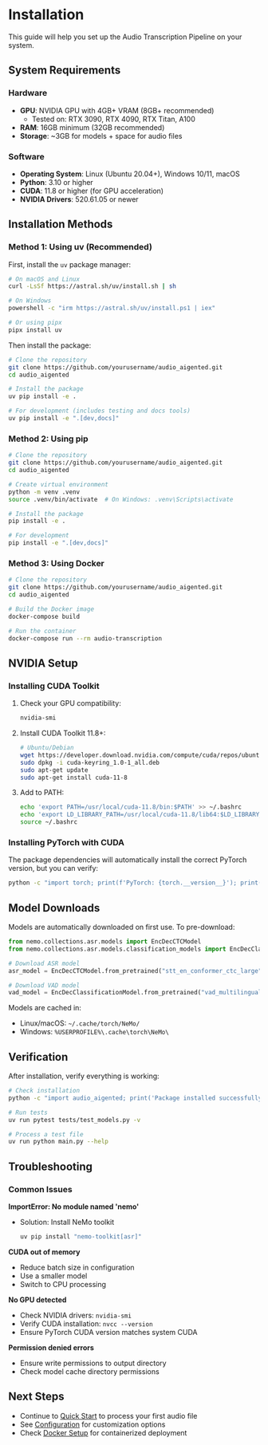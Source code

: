 # Installation

This guide will help you set up the Audio Transcription Pipeline on your system.

## System Requirements

### Hardware
- **GPU**: NVIDIA GPU with 4GB+ VRAM (8GB+ recommended)
  - Tested on: RTX 3090, RTX 4090, RTX Titan, A100
- **RAM**: 16GB minimum (32GB recommended)
- **Storage**: ~3GB for models + space for audio files

### Software
- **Operating System**: Linux (Ubuntu 20.04+), Windows 10/11, macOS
- **Python**: 3.10 or higher
- **CUDA**: 11.8 or higher (for GPU acceleration)
- **NVIDIA Drivers**: 520.61.05 or newer

## Installation Methods

### Method 1: Using uv (Recommended)

First, install the `uv` package manager:

```bash
# On macOS and Linux
curl -LsSf https://astral.sh/uv/install.sh | sh

# On Windows
powershell -c "irm https://astral.sh/uv/install.ps1 | iex"

# Or using pipx
pipx install uv
```

Then install the package:

```bash
# Clone the repository
git clone https://github.com/yourusername/audio_aigented.git
cd audio_aigented

# Install the package
uv pip install -e .

# For development (includes testing and docs tools)
uv pip install -e ".[dev,docs]"
```

### Method 2: Using pip

```bash
# Clone the repository
git clone https://github.com/yourusername/audio_aigented.git
cd audio_aigented

# Create virtual environment
python -m venv .venv
source .venv/bin/activate  # On Windows: .venv\Scripts\activate

# Install the package
pip install -e .

# For development
pip install -e ".[dev,docs]"
```

### Method 3: Using Docker

```bash
# Clone the repository
git clone https://github.com/yourusername/audio_aigented.git
cd audio_aigented

# Build the Docker image
docker-compose build

# Run the container
docker-compose run --rm audio-transcription
```

## NVIDIA Setup

### Installing CUDA Toolkit

1. Check your GPU compatibility:
   ```bash
   nvidia-smi
   ```

2. Install CUDA Toolkit 11.8+:
   ```bash
   # Ubuntu/Debian
   wget https://developer.download.nvidia.com/compute/cuda/repos/ubuntu2204/x86_64/cuda-keyring_1.0-1_all.deb
   sudo dpkg -i cuda-keyring_1.0-1_all.deb
   sudo apt-get update
   sudo apt-get install cuda-11-8
   ```

3. Add to PATH:
   ```bash
   echo 'export PATH=/usr/local/cuda-11.8/bin:$PATH' >> ~/.bashrc
   echo 'export LD_LIBRARY_PATH=/usr/local/cuda-11.8/lib64:$LD_LIBRARY_PATH' >> ~/.bashrc
   source ~/.bashrc
   ```

### Installing PyTorch with CUDA

The package dependencies will automatically install the correct PyTorch version, but you can verify:

```bash
python -c "import torch; print(f'PyTorch: {torch.__version__}'); print(f'CUDA available: {torch.cuda.is_available()}')"
```

## Model Downloads

Models are automatically downloaded on first use. To pre-download:

```python
from nemo.collections.asr.models import EncDecCTCModel
from nemo.collections.asr.models.classification_models import EncDecClassificationModel

# Download ASR model
asr_model = EncDecCTCModel.from_pretrained("stt_en_conformer_ctc_large")

# Download VAD model
vad_model = EncDecClassificationModel.from_pretrained("vad_multilingual_marblenet")
```

Models are cached in:
- Linux/macOS: `~/.cache/torch/NeMo/`
- Windows: `%USERPROFILE%\.cache\torch\NeMo\`

## Verification

After installation, verify everything is working:

```bash
# Check installation
python -c "import audio_aigented; print('Package installed successfully')"

# Run tests
uv run pytest tests/test_models.py -v

# Process a test file
uv run python main.py --help
```

## Troubleshooting

### Common Issues

**ImportError: No module named 'nemo'**
- Solution: Install NeMo toolkit
  ```bash
  uv pip install "nemo-toolkit[asr]"
  ```

**CUDA out of memory**
- Reduce batch size in configuration
- Use a smaller model
- Switch to CPU processing

**No GPU detected**
- Check NVIDIA drivers: `nvidia-smi`
- Verify CUDA installation: `nvcc --version`
- Ensure PyTorch CUDA version matches system CUDA

**Permission denied errors**
- Ensure write permissions to output directory
- Check model cache directory permissions

## Next Steps

- Continue to [Quick Start](quickstart.md) to process your first audio file
- See [Configuration](configuration.md) for customization options
- Check [Docker Setup](../deployment/docker.md) for containerized deployment